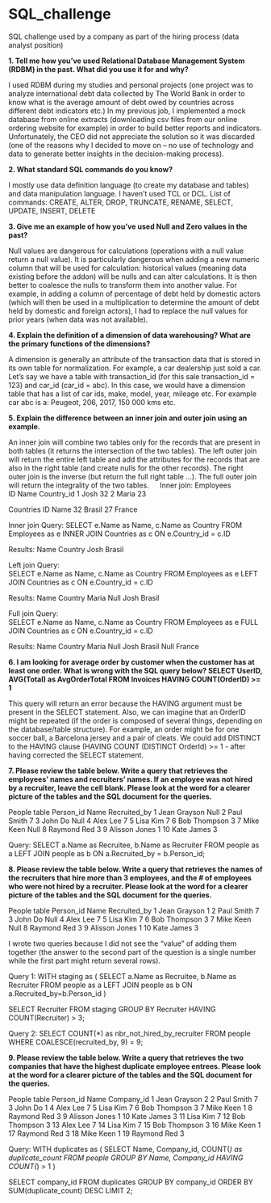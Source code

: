 # SQL_challenge
SQL challenge used by a company as part of the hiring process (data analyst position)


**1. Tell me how you’ve used Relational Database Management System (RDBM) in the past.  What did you use it for and why?**

I used RDBM during my studies and personal projects (one project was to analyze international debt data collected by The World Bank in order to know what is the average amount of debt owed by countries across different debt indicators etc.) 
In my previous job, I implemented a mock database from online extracts (downloading csv files from our online ordering website for example) in order to build better reports and indicators. Unfortunately, the CEO did not appreciate the solution so it was discarded (one of the reasons why I decided to move on – no use of technology and data to generate better insights in the decision-making process). 


**2.  What standard SQL commands do you know?**

I mostly use data definition language (to create my database and tables) and data manipulation language. I haven’t used TCL or DCL. 
List of commands: CREATE, ALTER, DROP, TRUNCATE, RENAME, SELECT, UPDATE, INSERT, DELETE


**3. Give me an example of how you’ve used Null and Zero values in the past?**

Null values are dangerous for calculations (operations with a null value return a null value). It is particularly dangerous when adding a new numeric column that will be used for calculation: historical values (meaning data existing before the addon) will be nulls and can alter calculations. It is then better to coalesce the nulls to transform them into another value.
For example, in adding a column of percentage of debt held by domestic actors (which will then be used in a multiplication to determine the amount of debt held by domestic and foreign actors), I had to replace the null values for prior years (when data was not available). 


**4. Explain the definition of a dimension of data warehousing? What are the primary functions of the dimensions?**

A dimension is generally an attribute of the transaction data that is stored in its own table for normalization. 
For example, a car dealership just sold a car. Let’s say we have a table with transaction_id (for this sale transaction_id = 123) and car_id (car_id = abc). In this case, we would have a dimension table that has a list of car ids, make, model, year, mileage etc. For example car abc is a: Peugeot, 206, 2017, 150 000 kms etc.


**5. Explain the difference between an inner join and outer join using an example.**

An inner join will combine two tables only for the records that are present in both tables (it returns the intersection of the two tables). The left outer join will return the entire left table and add the attributes for the records that are also in the right table (and create nulls for the other records). The right outer join is the inverse (but return the full right table …). The full outer join will return the integrality of the two tables. 
 
Inner join: 
Employees					
ID	Name	Country_id
1	Josh	32
2 	Maria	23

Countries
ID	Name
32	Brasil
27	France
   
Inner join Query:
SELECT e.Name as Name, c.Name as Country
FROM  Employees as e
INNER JOIN Countries as c
ON e.Country_id = c.ID

Results:
Name	Country
Josh	Brasil

Left join Query:    
SELECT e.Name as Name, c.Name as Country
FROM  Employees as e
LEFT JOIN Countries as c
ON e.Country_id = c.ID

Results:
Name	Country
Maria	Null
Josh	Brasil


Full join Query:    
SELECT e.Name as Name, c.Name as Country
FROM  Employees as e
FULL JOIN Countries as c
ON e.Country_id = c.ID

Results:
Name	Country
Maria	Null
Josh	Brasil
Null	France


**6. I am looking for average order by customer when the customer has at least one order. What is wrong with the SQL query below?
SELECT UserID, AVG(Total) as AvgOrderTotal
FROM Invoices
HAVING COUNT(OrderID) >= 1**

This query will return an error because the HAVING argument must be present in the SELECT statement.
Also, we can imagine that an OrderID might be repeated (if the order is composed of several things, depending on the database/table structure). For example, an order might be for one soccer ball, a Barcelona jersey and a pair of cleats. We could add DISTINCT to the HAVING clause (HAVING COUNT (DISTINCT OrderId) >= 1 		- after having corrected the SELECT statement.


**7. Please review the table below. Write a query that retrieves the employees’ names and recruiters’ names. If an employee was not hired by a recruiter, leave the cell blank. Please look at the word for a clearer picture of the tables and the SQL document for the queries.**

People table
Person_id	Name	Recruited_by
1	Jean Grayson	Null
2	Paul Smith	7
3	John Do	Null
4	Alex Lee	7
5	Lisa Kim	7
6	Bob Thompson	3
7	Mike Keen	Null
8	Raymond Red	3
9	Alisson Jones	1
10	Kate James	3

Query:
SELECT 
	a.Name as Recruitee,
	b.Name as Recruiter
FROM people as a 
LEFT JOIN people as b 
ON a.Recruited_by = b.Person_id;


**8. Please review the table below. Write a query that retrieves the names of the recruiters that hire more than 3 employees, and the # of employees who were not hired by a recruiter. Please look at the word for a clearer picture of the tables and the SQL document for the queries.**

People table
Person_id	Name	Recruited_by
1	Jean Grayson	1
2	Paul Smith	7
3	John Do	Null
4	Alex Lee	7
5	Lisa Kim	7
6	Bob Thompson	3
7	Mike Keen	Null
8	Raymond Red	3
9	Alisson Jones	1
10	Kate James	3

I wrote two queries because I did not see the “value” of adding them together (the answer to the second part of the question is a single number while the first part might return several rows). 

Query 1:
WITH staging as (
	SELECT 
		a.Name as Recruitee,
		b.Name as Recruiter
	FROM people as a 
	LEFT JOIN people as b 
	ON a.Recruited_by=b.Person_id
	)

SELECT 
	Recruiter
FROM staging
GROUP BY Recruiter
HAVING COUNT(Recruiter) > 3;


Query 2:
SELECT 
	COUNT(*) as nbr_not_hired_by_recruiter 
FROM people 
WHERE COALESCE(recruited_by, 9) = 9; 


**9. Please review the table below. Write a query that retrieves the two companies that have the highest duplicate employee entrees.  Please look at the word for a clearer picture of the tables and the SQL document for the queries.** 

People table
Person_id	Name	Company_id
1	Jean Grayson	2
2	Paul Smith	7
3	John Do	1
4	Alex Lee	7
5	Lisa Kim	7
6	Bob Thompson	3
7	Mike Keen	1
8	Raymond Red	3
9	Alisson Jones	1
10	Kate James	3
11	Lisa Kim	7
12	Bob Thompson	3
13	Alex Lee	7
14	Lisa Kim	7
15	Bob Thompson	3
16	Mike Keen	1
17	Raymond Red	3
18	Mike Keen	1
19	Raymond Red	3

Query:
WITH duplicates as (
	SELECT 
		Name, 
		Company_id, 
		COUNT(*) as duplicate_count
	FROM people
	GROUP BY Name, Company_id
	HAVING COUNT(*) > 1
	)

SELECT 
	company_id
FROM duplicates
GROUP BY company_id
ORDER BY SUM(duplicate_count) DESC
LIMIT 2;

